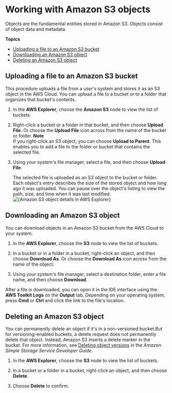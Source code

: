 # Working with Amazon S3 objects<a name="work-with-S3-objects"></a>

Objects are the fundamental entities stored in Amazon S3\. Objects consist of object data and metadata\.

**Topics**
+ [Uploading a file to an Amazon S3 bucket](#uploading-s3-object-to-bucket)
+ [Downloading an Amazon S3 object](#downloading-s3-object)
+ [Deleting an Amazon S3 object](#deleting-s3-object)

## Uploading a file to an Amazon S3 bucket<a name="uploading-s3-object-to-bucket"></a>

This procedure uploads a file from a user's system and stores it as an S3 object in the AWS Cloud\. You can upload a file to a bucket or to a folder that organizes that bucket's contents\.

1. In the **AWS Explorer**, choose the **Amazon S3** node to view the list of buckets\.

1. Right\-click a bucket or a folder in that bucket, and then choose **Upload File**\. Or choose the **Upload File** icon across from the name of the bucket or folder\.
**Note**  
If you right\-click an S3 object, you can choose **Upload to Parent**\. This enables you to add a file to the folder or bucket that contains the selected file\.

1. Using your system's file manager, select a file, and then choose **Upload File**\.

   The selected file is uploaded as an S3 object to the bucket or folder\. Each object's entry describes the size of the stored object and how long ago it was uploaded\. You can pause over the object's listing to view the path, size, and time when it was last modified\.  
![\[Amazon S3 object details in AWS Explorer\]](http://docs.aws.amazon.com/toolkit-for-vscode/latest/userguide/images/s3-object-details.png)

## Downloading an Amazon S3 object<a name="downloading-s3-object"></a>

You can download objects in an Amazon S3 bucket from the AWS Cloud to your system\.

1. In the **AWS Explorer**, choose the **S3** node to view the list of buckets\.

1. In a bucket or in a folder in a bucket, right\-click an object, and then choose **Download As**\. Or choose the **Download As** icon across from the name of the object\.

1. Using your system's file manager, select a destination folder, enter a file name, and then choose **Download**\.

After a file is downloaded, you can open it in the IDE interface using the **AWS Toolkit Logs** on the **Output** tab\. Depending on your operating system, press **Cmd** or **Ctrl** and click the link to the file's location\.

## Deleting an Amazon S3 object<a name="deleting-s3-object"></a>

You can permanently delete an object if it's in a non\-versioned bucket\.But for versioning\-enabled buckets, a delete request does not permanently delete that object\. Instead, Amazon S3 inserts a delete marker in the bucket\. For more information, see [Deleting object versions](https://docs.aws.amazon.com/AmazonS3/latest/dev/DeletingObjectVersions.html) in the *Amazon Simple Storage Service Developer Guide*\.

1. In the **AWS Explorer**, choose the **S3** node to view the list of buckets\.

1. In a bucket or a folder in a bucket, right\-click an object, and then choose **Delete**\.

1. Choose **Delete** to confirm\.